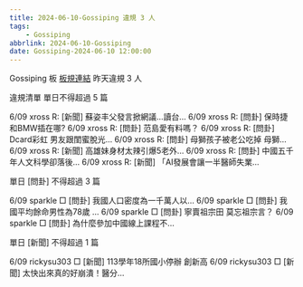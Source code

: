 ```yaml
---
title: 2024-06-10-Gossiping 違規 3 人
tags:
    - Gossiping
abbrlink: 2024-06-10-Gossiping
date: Gossiping-2024-06-10 12:00:00
---
```

Gossiping 板 [板規連結](https://www.ptt.cc/bbs/Gossiping/M.1637425085.A.07D.html)
昨天違規 3 人
<!-- more -->

違規清單
單日不得超過 5 篇

6/09 xross R: [新聞] 蘇姿丰父發言掀網議…讀台…
6/09 xross R: [問卦] 保時捷和BMW插在哪?
6/09 xross R: [問卦] 范島愛有料嗎？
6/09 xross R: [問卦] Dcard彩虹 男友跟閨蜜脫光…
6/09 xross R: [問卦] 母獅孩子被老公吃掉 母獅…
6/09 xross R: [新聞] 高雄妹身材太辣引爆5老外…
6/09 xross R: [問卦] 中國五千年人文科學卻落後…
6/09 xross R: [新聞] 「AI發展會讓一半醫師失業…

單日 [問卦] 不得超過 3 篇

6/09 sparkle □ [問卦] 我國人口密度為一千萬人以…
6/09 sparkle □ [問卦] 我國平均餘命男性為78歲 …
6/09 sparkle □ [問卦] 寧賣祖宗田 莫忘祖宗言？
6/09 sparkle □ [問卦] 為什麼參加中國線上課程不…

單日 [新聞] 不得超過 1 篇

6/09 rickysu303 □ [新聞] 113學年18所國小停辦 創新高
6/09 rickysu303 □ [新聞] 太快出來真的好崩潰！醫分…